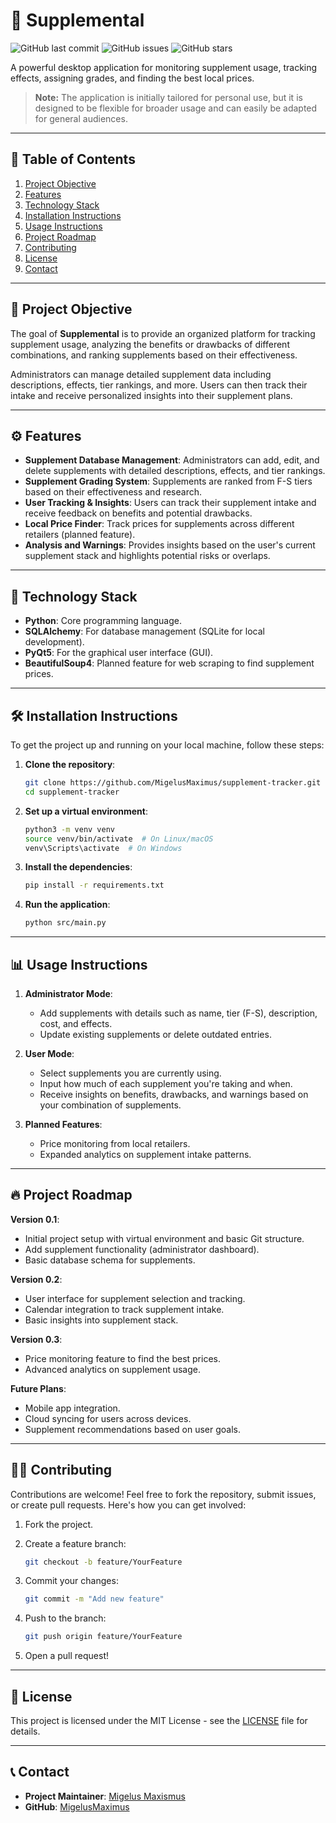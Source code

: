 # 🧪 Supplemental

![GitHub last commit](https://img.shields.io/github/last-commit/MigelusMaximus/supplement-tracker)
![GitHub issues](https://img.shields.io/github/issues/MigelusMaximus/supplement-tracker)
![GitHub stars](https://img.shields.io/github/stars/MigelusMaximus/supplement-tracker?style=social)

A powerful desktop application for monitoring supplement usage, tracking effects, assigning grades, and finding the best local prices.

> **Note:** The application is initially tailored for personal use, but it is designed to be flexible for broader usage and can easily be adapted for general audiences.

---


## 📑 Table of Contents


1. [Project Objective](#-project-objective)
2. [Features](#-features)
3. [Technology Stack](#-technology-stack)
4. [Installation Instructions](#-installation-instructions)
5. [Usage Instructions](#-usage-instructions)
6. [Project Roadmap](#-project-roadmap)
7. [Contributing](#-contributing)
8. [License](#-license)
9. [Contact](#-contact)


---

## 🎯 **Project Objective**

The goal of **Supplemental** is to provide an organized platform for tracking supplement usage, analyzing the benefits or drawbacks of different combinations, and ranking supplements based on their effectiveness.

Administrators can manage detailed supplement data including descriptions, effects, tier rankings, and more. Users can then track their intake and receive personalized insights into their supplement plans.

---

## ⚙️ **Features**

- **Supplement Database Management**: Administrators can add, edit, and delete supplements with detailed descriptions, effects, and tier rankings.
- **Supplement Grading System**: Supplements are ranked from F-S tiers based on their effectiveness and research.
- **User Tracking & Insights**: Users can track their supplement intake and receive feedback on benefits and potential drawbacks.
- **Local Price Finder**: Track prices for supplements across different retailers (planned feature).
- **Analysis and Warnings**: Provides insights based on the user's current supplement stack and highlights potential risks or overlaps.

---

## 🚀 **Technology Stack**

- **Python**: Core programming language.
- **SQLAlchemy**: For database management (SQLite for local development).
- **PyQt5**: For the graphical user interface (GUI).
- **BeautifulSoup4**: Planned feature for web scraping to find supplement prices.

---

## 🛠️ **Installation Instructions**

To get the project up and running on your local machine, follow these steps:

1. **Clone the repository**:
   ```bash
   git clone https://github.com/MigelusMaximus/supplement-tracker.git
   cd supplement-tracker

2. **Set up a virtual environment**:
   ```bash
   python3 -m venv venv
   source venv/bin/activate  # On Linux/macOS
   venv\Scripts\activate  # On Windows
   ```

3. **Install the dependencies**:
   ```bash
   pip install -r requirements.txt
   ```

4. **Run the application**:
   ```bash
   python src/main.py
   ```

---

## 📊 **Usage Instructions**

1. **Administrator Mode**:
   - Add supplements with details such as name, tier (F-S), description, cost, and effects.
   - Update existing supplements or delete outdated entries.

2. **User Mode**:
   - Select supplements you are currently using.
   - Input how much of each supplement you're taking and when.
   - Receive insights on benefits, drawbacks, and warnings based on your combination of supplements.

3. **Planned Features**:
   - Price monitoring from local retailers.
   - Expanded analytics on supplement intake patterns.

---

## 🔥 **Project Roadmap**

**Version 0.1**:
   - Initial project setup with virtual environment and basic Git structure.
   - Add supplement functionality (administrator dashboard).
   - Basic database schema for supplements.

**Version 0.2**:
   - User interface for supplement selection and tracking.
   - Calendar integration to track supplement intake.
   - Basic insights into supplement stack.

**Version 0.3**:
   - Price monitoring feature to find the best prices.
   - Advanced analytics on supplement usage.

**Future Plans**:
   - Mobile app integration.
   - Cloud syncing for users across devices.
   - Supplement recommendations based on user goals.

---

## 🧑‍💻 **Contributing**

Contributions are welcome! Feel free to fork the repository, submit issues, or create pull requests. Here's how you can get involved:

1. Fork the project.
2. Create a feature branch:
   ```bash
   git checkout -b feature/YourFeature
   ```

3. Commit your changes:
   ```bash
   git commit -m "Add new feature"
   ```

4. Push to the branch:
   ```bash
   git push origin feature/YourFeature
   ```

5. Open a pull request!

---

## 📄 **License**

This project is licensed under the MIT License - see the [LICENSE](LICENSE) file for details.

---

## 📞 **Contact**

- **Project Maintainer**: [Migelus Maxismus](mailto:svkguardian@gmail.com)
- **GitHub**: [MigelusMaximus](https://github.com/MigelusMaximus)
